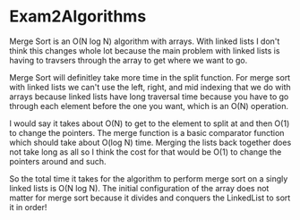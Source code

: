 # Exam2Algorithms

Merge Sort is an O(N log N) algorithm with arrays.
With linked lists I don't think this changes whole lot because the main problem with linked lists 
is having to travsers through the array to get where we want to go. 

Merge Sort will definitley take more time in the split function.
For merge sort with linked lists we can't use the left, right, and mid indexing that 
we do with arrays because linked lists have long traversal time because you have to go through
each element before the one you want, which is an O(N) operation. 

I would say it takes about O(N) to get to the element
to split at and then O(1) to change the pointers. The merge function is a basic
comparator function which should take about O(log N) time. 
Merging the lists back together does not take long as all so I think the 
cost for that would be O(1) to change the pointers around and such. 

So the total time it takes for the algorithm to perform merge sort on a
singly linked lists is O(N log N). The initial configuration of the array does 
not matter for merge sort because it divides and conquers the LinkedList to sort
it in order!
